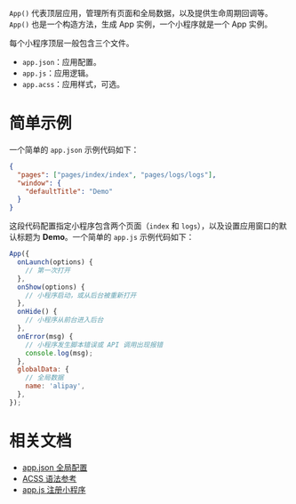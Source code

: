`App()` 代表顶层应用，管理所有页面和全局数据，以及提供生命周期回调等。`App()` 也是一个构造方法，生成 App 实例，一个小程序就是一个 App 实例。

每个小程序顶层一般包含三个文件。

- `app.json`：应用配置。
- `app.js`：应用逻辑。
- `app.acss`：应用样式，可选。

# 简单示例

一个简单的 `app.json` 示例代码如下：

```json
{
  "pages": ["pages/index/index", "pages/logs/logs"],
  "window": {
    "defaultTitle": "Demo"
  }
}
```

这段代码配置指定小程序包含两个页面（`index` 和 `logs`），以及设置应用窗口的默认标题为 **Demo**。一个简单的 `app.js` 示例代码如下：

```javascript
App({
  onLaunch(options) {
    // 第一次打开
  },
  onShow(options) {
    // 小程序启动，或从后台被重新打开
  },
  onHide() {
    // 小程序从前台进入后台
  },
  onError(msg) {
    // 小程序发生脚本错误或 API 调用出现报错
    console.log(msg);
  },
  globalData: {
    // 全局数据
    name: 'alipay',
  },
});
```

# 相关文档

- [app.json 全局配置](https://opendocs.alipay.com/mini/framework/app-json)
- [ACSS 语法参考](https://opendocs.alipay.com/mini/framework/acss)
- [app.js 注册小程序](https://opendocs.alipay.com/mini/framework/app-detail)
